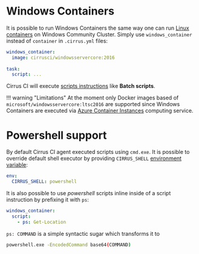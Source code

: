# Windows Containers

It is possible to run Windows Containers the same way one can run [Linux containers](/guide/linux.md) on Windows Community Cluster. 
Simply use `windows_container` instead of `container` in `.cirrus.yml` files:

```yaml
windows_container:
  image: cirrusci/windowsservercore:2016
  
task:
  script: ...
```

Cirrus CI will execute [scripts instructions](/guide/writing-tasks.md#script-instruction) like **Batch scripts**.
    
!!! warning "Limitations"
    At the moment only Docker images based of `microsoft/windowsservercore:ltsc2016` are supported since Windows Containers
    are executed via [Azure Container Instances](/guide/supported-computing-services.md#azure-container-instances) computing
    service.
    
# Powershell support

By default Cirrus CI agent executed scripts using `cmd.exe`. It is possible to override default shell executor by providing
`CIRRUS_SHELL` [environment variable](/guide/writing-tasks.md#environment-variables):

```yaml
env:
  CIRRUS_SHELL: powershell
``` 

It is also possible to use *powershell* scripts inline inside of a script instruction by prefixing it with `ps`:

```yaml
windows_container:
  script:
    - ps: Get-Location
```

`ps: COMMAND` is a simple syntactic sugar which transforms it to 

```bash
powershell.exe -EncodedCommand base64(COMMAND)
```
